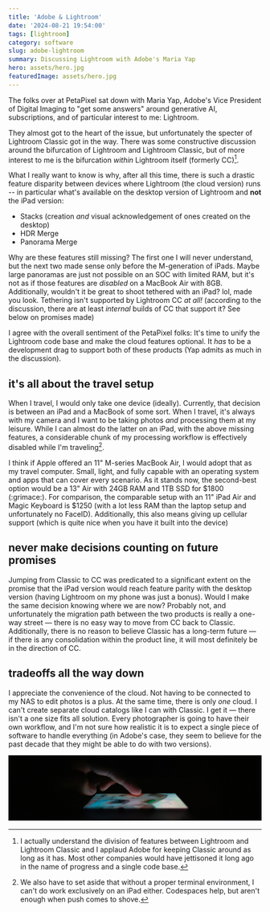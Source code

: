 ```yaml
---
title: 'Adobe & Lightroom'
date: '2024-08-21 19:54:00'
tags: [lightroom]
category: software
slug: adobe-lightroom
summary: Discussing Lightroom with Adobe's Maria Yap
hero: assets/hero.jpg
featuredImage: assets/hero.jpg
---
```


The folks over at PetaPixel sat down with Maria Yap, Adobe's Vice President of Digital Imaging to "get some answers" around generative AI, subscriptions, and of particular interest to me: Lightroom.

<lite-youtube videoid="83E0Fl1qkq4" playlabel="Adobe Answers YOUR Questions on AI, Controversies, and Photography! | The PetaPixel Podcast" params="start=1685"></lite-youtube>

They almost got to the heart of the issue, but unfortunately the specter of Lightroom Classic got in the way.  There was some constructive discussion around the bifurcation of Lightroom and Lightroom Classic, but of more interest to me is the bifurcation *within* Lightroom itself (formerly CC)[^1].

What I really want to know is why, after all this time, there is such a drastic feature disparity between devices where Lightroom (the cloud version) runs -- in particular what's available on the desktop version of Lightroom and **not** the iPad version:

- Stacks (creation *and* visual acknowledgement of ones created on the desktop)
- HDR Merge
- Panorama Merge

Why are these features still missing? The first one I will never understand, but the next two made sense only before the M-generation of iPads. Maybe large panoramas are just not possible on an SOC with limited RAM, but it's not as if those features are *disabled* on a MacBook Air with 8GB. Additionally, wouldn't it be great to shoot tethered with an iPad? lol, made you look. Tethering isn't supported by Lightroom CC *at all!* (according to the discussion, there are at least *internal* builds of CC that support it? See below on promises made)

I agree with the overall sentiment of the PetaPixel folks: It's time to unify the Lightroom code base and make the cloud features optional. It *has* to be a development drag to support both of these products (Yap admits as much in the discussion).

## it's all about the travel setup

When I travel, I would only take one device (ideally). Currently, that decision is between an iPad and a MacBook of some sort. When I travel, it's always with my camera and I want to be taking photos *and* processing them at my leisure.  While I can almost do the latter on an iPad, with the above missing features, a considerable chunk of my processing workflow is effectively disabled while I'm traveling[^2].

I think if Apple offered an 11" M-series MacBook Air, I would adopt that as my travel computer. Small, light, and fully capable with an operating system and apps that can cover every scenario.  As it stands now, the second-best option would be a 13" Air with 24GB RAM and 1TB SSD for $1800 (:grimace:).  For comparison, the comparable setup with an 11" iPad Air and Magic Keyboard is $1250 (with a lot less RAM than the laptop setup and unfortunately no FaceID). Additionally, this also means giving up cellular support (which is quite nice when you have it built into the device)

## never make decisions counting on future promises

Jumping from Classic to CC was predicated to a significant extent on the promise that the iPad version would reach feature parity with the desktop version (having Lightroom on my phone was just a bonus).  Would I make the same decision knowing where we are now? Probably not, and unfortunately the migration path between the two products is really a one-way street — there is no easy way to move from CC back to Classic.  Additionally, there is no reason to believe Classic has a long-term future — if there is any consolidation within the product line, it will most definitely be in the direction of CC.

## tradeoffs all the way down

I appreciate the convenience of the cloud. Not having to be connected to my NAS to edit photos is a plus. At the same time, there is only *one* cloud. I can't create separate cloud catalogs like I can with Classic. I get it — there isn't a one size fits all solution. Every photographer is going to have their own workflow, and I'm not sure how realistic it is to expect a single piece of software to handle everything (in Adobe's case, they seem to believe for the past decade that they might be able to do with two versions).

![](assets/hero.jpg "hidden")

[^1]:	I actually understand the division of features between Lightroom and Lightroom Classic and I applaud Adobe for keeping Classic around as long as it has.  Most other companies would have jettisoned it long ago in the name of progress and a single code base.

[^2]:	We also have to set aside that without a proper terminal environment, I can't do work exclusively on an iPad either. Codespaces help, but aren't enough when push comes to shove.